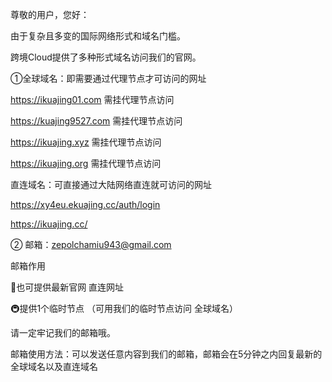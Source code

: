 尊敬的用户，您好：

由于复杂且多变的国际网络形式和域名门槛。

跨境Cloud提供了多种形式域名访问我们的官网。

①全球域名：即需要通过代理节点才可访问的网址

https://ikuajing01.com         需挂代理节点访问

https://kuajing9527.com     需挂代理节点访问

https://ikuajing.xyz              需挂代理节点访问

https://ikuajing.org              需挂代理节点访问





直连域名：可直接通过大陆网络直连就可访问的网址

https://xy4eu.ekuajing.cc/auth/login

https://ikuajing.cc/


② 邮箱：zepolchamiu943@gmail.com

邮箱作用

🚅也可提供最新官网 直连网址

🚇提供1个临时节点 （可用我们的临时节点访问 全球域名）

请一定牢记我们的邮箱哦。


邮箱使用方法：可以发送任意内容到我们的邮箱，邮箱会在5分钟之内回复最新的全球域名以及直连域名
